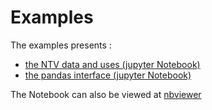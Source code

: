 # Examples
The examples presents :
- [the NTV data and uses (jupyter Notebook)](./example_ntv.ipynb)
- [the pandas interface (jupyter Notebook)](./example_pandas.ipynb)

The Notebook can also be viewed at [nbviewer](http://nbviewer.org/github/loco-philippe/NTV/tree/main/example)

